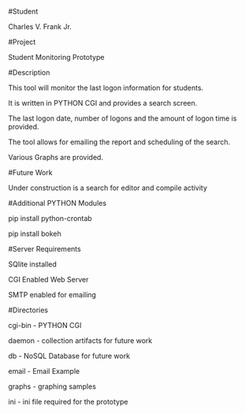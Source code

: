 
#Student

Charles V. Frank Jr.

#Project

Student Monitoring Prototype

#Description

This tool will monitor the last logon information for students. 

It is written in PYTHON CGI and provides a search screen.

The last logon date, number of logons and the amount of logon time is provided.

The tool allows for emailing the report and scheduling of the search.

Various Graphs are provided.

#Future Work

Under construction is a search for editor and compile activity 

#Additional PYTHON Modules

  pip install python-crontab 
  
  pip install bokeh

#Server Requirements

SQlite installed

CGI Enabled Web Server

SMTP enabled for emailing 

#Directories

cgi-bin - PYTHON CGI

daemon - collection artifacts for future work

db - NoSQL Database for future work

email - Email Example

graphs - graphing samples

ini - ini file required for the prototype


